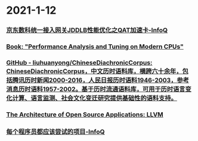 
# 2021-1-12

### [京东数科统一接入网关JDDLB性能优化之QAT加速卡-InfoQ](https://www.infoq.cn/article/AGJdlX34hccxJNtH9svI)

### [Book: "Performance Analysis and Tuning on Modern CPUs"](https://book.easyperf.net/perf_book)

### [GitHub - liuhuanyong/ChineseDiachronicCorpus: ChineseDiachronicCorpus，中文历时语料库，横跨六十余年，包括腾讯历时新闻2000-2016，人民日报历时语料1946-2003，参考消息历时语料1957-2002。基于历时流通语料库，可用于历时语言变化计算、语言监测、社会文化变迁研究提供基础性的语料支持。](https://github.com/liuhuanyong/ChineseDiachronicCorpus)

### [The Architecture of Open Source Applications: LLVM](http://www.aosabook.org/en/llvm.html)

### [每个程序员都应该尝试的项目-InfoQ](https://www.infoq.cn/article/k5CpCGNqgfErqTol2SpX)